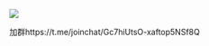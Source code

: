 
![](https://github.com/ilovebamboo/WHMCS-Legendsocks-plugin/blob/Legendsocks/QQ20180702-174013.png)

加群https://t.me/joinchat/Gc7hiUtsO-xaftop5NSf8Q
